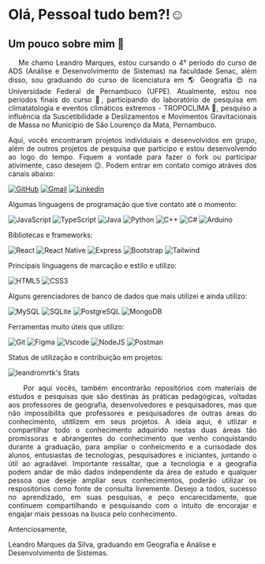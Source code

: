 # Olá, Pessoal tudo bem?!☺️

<!--
**leandromrtk/leandromrtk** is a ✨ _special_ ✨ repository because its `README.md` (this file) appears on your GitHub profile.

Here are some ideas to get you started:

- 🔭 I’m currently working on ...
- 🌱 I’m currently learning ...
- 👯 I’m looking to collaborate on ...
- 🤔 I’m looking for help with ...
- 💬 Ask me about ...
- 📫 How to reach me: ...
- 😄 Pronouns: ...
- ⚡ Fun fact: ...
-->

## Um pouco sobre mim 👀

<p align="justify">&nbsp;&nbsp;&nbsp;&nbsp;Me chamo Leandro Marques, estou cursando o 4° período do curso de ADS (Análise e Desenvolvimento de Sistemas) na faculdade Senac, além disso, sou graduando do curso de licenciatura em 🌎 Geografia 😍 na Universidade Federal de Pernambuco (UFPE). Atualmente, estou nos períodos finais do curso 🙏, participando do laboratório de pesquisa em climatatologia e eventos climáticos extremos - TROPOCLIMA 💪, pesquiso a influência da Suscetibilidade a Deslizamentos e Movimentos Gravitacionais de Massa no Município de São Lourenço da Mata, Pernambuco. </p>


<p align="justify"> Aqui, vocês encontraram projetos individuiais e desenvolvidos em grupo, além de outros projetos de pesquisa que participo e estou desenvolvendo ao logo do tempo. Fiquem a vontade para fazer o fork ou participar ativimente, caso desejem 😉. Podem entrar em contato comigo atráves dos canais abaixo:</p>

 
[![GitHub](https://img.shields.io/badge/GitHub-100000?style=for-the-badge&logo=github&logoColor=white)](https://github.com/leandromrtk)
[![Gmail](https://img.shields.io/badge/Gmail-333333?style=for-the-badge&logo=gmail&logoColor=red)](mailto:leandro.marquestk@gmail.com)  [![LinkedIn](https://img.shields.io/badge/LinkedIn-0077B5?style=for-the-badge&logo=linkedin&logoColor=white)](https://www.linkedin.com/in/leandro-marques-4480231ba/)

Algumas linguagens de programação que tive contato até o momento:

![JavaScript](https://img.shields.io/badge/JavaScript-F7DF1E?style=for-the-badge&logo=javascript&logoColor=black)
![TypeScript](https://img.shields.io/badge/TypeScript-007ACC?style=for-the-badge&logo=typescript&logoColor=white)
![Java](https://img.shields.io/badge/java-%23ED8B00.svg?style=for-the-badge&logo=openjdk&logoColor=white)
![Python](https://img.shields.io/badge/python-3670A0?style=for-the-badge&logo=python&logoColor=ffdd54)
![C++](https://img.shields.io/badge/C%2B%2B-00599C?style=for-the-badge&logo=c%2B%2B&logoColor=white)
![C#](https://img.shields.io/badge/C%23-239120?style=for-the-badge&logo=c-sharp&logoColor=white)
![Arduino](https://img.shields.io/badge/-Arduino-00979D?style=for-the-badge&logo=Arduino&logoColor=white)

Bibliotecas e frameworks:

![React](https://img.shields.io/badge/React-20232A?style=for-the-badge&logo=react&logoColor=61DAFB)
![React Native](https://img.shields.io/badge/React_Native-20232A?style=for-the-badge&logo=react&logoColor=61DAFB)
![Express](https://img.shields.io/badge/express.js-%23404d59.svg?style=for-the-badge&logo=express&logoColor=%2361DAFB)
![Bootstrap](https://img.shields.io/badge/-boostrap-0D1117?style=for-the-badge&logo=bootstrap&labelColor=0D1117)
![Tailwind](https://img.shields.io/badge/tailwindcss-%2338B2AC.svg?style=for-the-badge&logo=tailwind-css&logoColor=white)


Principais linguagens de marcação e estilo e utilizo:

![HTML5](https://img.shields.io/badge/HTML5-E34F26?style=for-the-badge&logo=html5&logoColor=white)
![CSS3](https://img.shields.io/badge/CSS3-1572B6?style=for-the-badge&logo=css3&logoColor=white)

	
Alguns gerenciadores de banco de dados que mais utilizei e ainda utilizo:

![MySQL](https://img.shields.io/badge/MySQL-00000F?style=for-the-badge&logo=mysql&logoColor=white)
![SQLite](https://img.shields.io/badge/SQLite-000?style=for-the-badge&logo=sqlite&logoColor=07405E)
![PostgreSQL](https://img.shields.io/badge/PostgreSQL-000?style=for-the-badge&logo=postgresql)
![MongoDB](https://img.shields.io/badge/MongoDB-%234ea94b.svg?style=for-the-badge&logo=mongodb&logoColor=white)

Ferramentas muito úteis que utilizo:

![Git](https://img.shields.io/badge/GIT-E44C30?style=for-the-badge&logo=git&logoColor=white)
![Figma](https://img.shields.io/badge/Figma-696969?style=for-the-badge&logo=figma&logoColor=figma)
![Vscode](https://img.shields.io/badge/Vscode-007ACC?style=for-the-badge&logo=visual-studio-code&logoColor=white)
![NodeJS](https://img.shields.io/badge/node.js-6DA55F?style=for-the-badge&logo=node.js&logoColor=white)
![Postman](https://img.shields.io/badge/Postman-FF6C37.svg?style=for-the-badge&logo=Postman&logoColor=white)


Status de utilização e contribuição em projetos:

![leandromrtk's Stats](https://github-readme-stats.vercel.app/api?username=leandromrtk&theme=vue-dark&show_icons=true&hide_border=true&count_private=true)

<p align="justify">&nbsp;&nbsp;&nbsp;&nbsp;Por aqui vocês, também encontrarão repositórios com materiais de estudos e pesquisas que são destinas às práticas pedagógicas, voltadas aos professores de geografia, desenvolvedores e pesquisadores, mas que não impossibilita que professores e pesquisadores de outras áreas do conhecimento, utitlizem em seus projetos. A ideia aqui, é utlizar e compartilhar todo o conhecimento adquirido nestas duas áreas tão promissoras e abrangentes do conhecimento que venho conquistando durante a graduação, para ampliar o conheicmento e a curisodade dos alunos, entusiastas de tecnologias, pesquisadores e iniciantes,  juntando o útil ao agradável. Importante ressaltar, que a tecnologia e a geografia podem andar de mão dados independente da área de estudo e qualquer pessoa que deseje ampliar seus conhecimentos, poderão utilizar os respositórios como fonte de consulta livremente. Desejo a todos, sucesso no aprendizado, em suas pesquisas, e peço encarecidamente, que continuem compartilhando e pesquisando com o intuito de encorajar e engajar mais pessoas na busca pelo conhecimento.

Antenciosamente,

Leandro Marques da Silva, graduando em Geografia e Análise e Desenvolvimento de Sistemas.</p>



